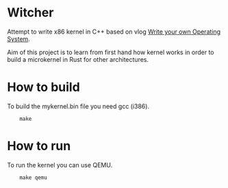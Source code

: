 # Witcher
Attempt to write x86 kernel in C++ based on vlog [Write your own Operating System](https://www.youtube.com/channel/UCQdZltW7bh1ta-_nCH7LWYw).

Aim of this project is to learn from first hand how kernel works in order to build a microkernel in Rust for other architectures.

# How to build

To build the mykernel.bin file you need gcc (i386).

```
	make
```

# How to run

To run the kernel you can use QEMU.
```
	make qemu
```
